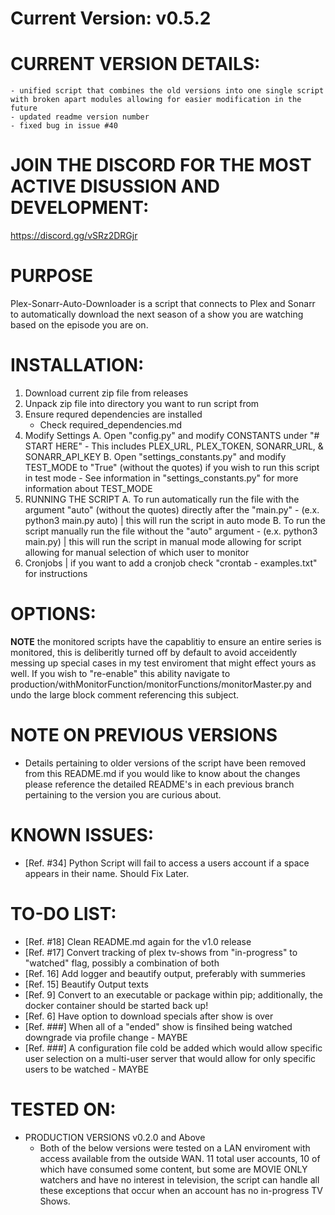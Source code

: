 # Current Version: v0.5.2

# CURRENT VERSION DETAILS:
    - unified script that combines the old versions into one single script with broken apart modules allowing for easier modification in the future
    - updated readme version number
    - fixed bug in issue #40

# JOIN THE DISCORD FOR THE MOST ACTIVE DISUSSION AND DEVELOPMENT:
https://discord.gg/vSRz2DRGjr

# PURPOSE
Plex-Sonarr-Auto-Downloader is a script that connects to Plex and Sonarr to automatically
download the next season of a show you are watching based on the episode you are on.

# INSTALLATION:
1. Download current zip file from releases
2. Unpack zip file into directory you want to run script from
3. Ensure requred dependencies are installed
    - Check required_dependencies.md
4. Modify Settings
    A. Open "config.py" and modify CONSTANTS under "# START HERE"
        - This includes PLEX_URL, PLEX_TOKEN, SONARR_URL, & SONARR_API_KEY
    B. Open "settings_constants.py" and modify TEST_MODE to "True" (without the quotes) if you wish to run this script in test mode
        - See information in "settings_constants.py" for more information about TEST_MODE
5. RUNNING THE SCRIPT
    A. To run automatically run the file with the argument "auto" (without the quotes) directly after the "main.py"
        - (e.x. python3 main.py auto) | this will run the script in auto mode
    B. To run the script manually run the file without the "auto" argument
        - (e.x. python3 main.py) | this will run the script in manual mode allowing for script allowing for manual selection of which user to monitor
6. Cronjobs | if you want to add a cronjob check "crontab - examples.txt" for instructions

# OPTIONS:
  **NOTE** the monitored scripts have the capablitiy to ensure an entire series is monitored, this is deliberitly turned off by default to avoid acceidently messing up special cases in my test enviroment that might effect yours as well. If you wish to "re-enable" this ability navigate to production/withMonitorFunction/monitorFunctions/monitorMaster.py and undo the large block comment referencing this subject.

# NOTE ON PREVIOUS VERSIONS
- Details pertaining to older versions of the script have been removed from this README.md if you would like to know about the changes please reference the detailed README's in each previous branch pertaining to the version you are curious about.

# KNOWN ISSUES:
- [Ref. #34] Python Script will fail to access a users account if a space appears in their name. Should Fix Later.

# TO-DO LIST:
- [Ref. #18] Clean README.md again for the v1.0 release
- [Ref. #17] Convert tracking of plex tv-shows from "in-progress" to "watched" flag, possibly a combination of both
- [Ref. 16] Add logger and beautify output, preferably with summeries
- [Ref. 15] Beautify Output texts
- [Ref. 9] Convert to an executable or package within pip; additionally, the docker container should be started back up!
- [Ref. 6] Have option to download specials after show is over
- [Ref. ###] When all of a "ended" show is finsihed being watched downgrade via profile change - MAYBE
- [Ref. ###] A configuration file cold be added which would allow specific user selection on a multi-user server that would allow for only specific users to be watched - MAYBE

# TESTED ON:
- PRODUCTION VERSIONS v0.2.0 and Above
    - Both of the below versions were tested on a LAN enviroment with access available from the outside WAN. 11 total user accounts, 10 of which have consumed some content, but some are MOVIE ONLY watchers and have no interest in television, the script can handle all these exceptions that occur when an account has no in-progress TV Shows.
